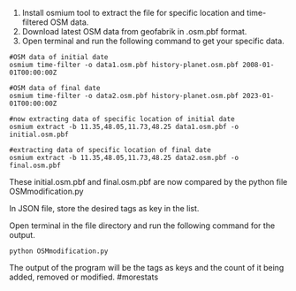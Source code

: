 1. Install osmium tool to extract the file for specific location and time-filtered OSM data. 
2. Download latest OSM data from geofabrik in .osm.pbf format.
3. Open terminal and run the following command to get your specific data.
```
#OSM data of initial date
osmium time-filter -o data1.osm.pbf history-planet.osm.pbf 2008-01-01T00:00:00Z 

#OSM data of final date
osmium time-filter -o data2.osm.pbf history-planet.osm.pbf 2023-01-01T00:00:00Z

#now extracting data of specific location of initial date
osmium extract -b 11.35,48.05,11.73,48.25 data1.osm.pbf -o initial.osm.pbf

#extracting data of specific location of final date
osmium extract -b 11.35,48.05,11.73,48.25 data2.osm.pbf -o final.osm.pbf
```

These initial.osm.pbf and final.osm.pbf are now compared by the python file OSMmodification.py 

In JSON file, store the desired tags as key in the list. 

Open terminal in the file directory and run the following command for the output. 

```
python OSMmodification.py 
```

The output of the program will be the tags as keys and the count of it being added, removed or modified. #morestats
